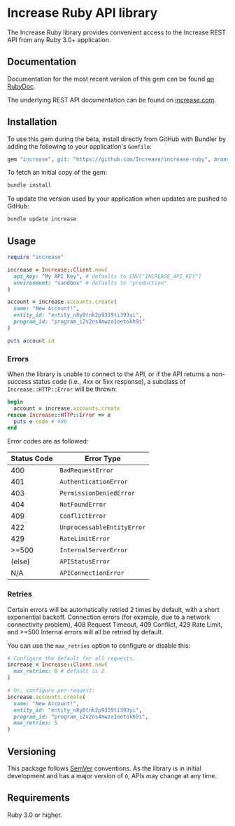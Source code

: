 # Increase Ruby API library

The Increase Ruby library provides convenient access to the Increase REST API from any Ruby 3.0+
application.

## Documentation

Documentation for the most recent version of this gem can be found [on RubyDoc](https://rubydoc.info/github/Increase/increase-ruby).

The underlying REST API documentation can be found on [increase.com](https://increase.com/documentation).

## Installation

To use this gem during the beta, install directly from GitHub with Bundler by
adding the following to your application's `Gemfile`:

```ruby
gem "increase", git: "https://github.com/Increase/increase-ruby", branch: "main"
```

To fetch an initial copy of the gem:

```sh
bundle install
```

To update the version used by your application when updates are pushed to
GitHub:

```sh
bundle update increase
```

## Usage

```ruby
require "increase"

increase = Increase::Client.new(
  api_key: "My API Key", # defaults to ENV["INCREASE_API_KEY"]
  environment: "sandbox" # defaults to "production"
)

account = increase.accounts.create(
  name: "New Account!",
  entity_id: "entity_n8y8tnk2p9339ti393yi",
  program_id: "program_i2v2os4mwza1oetokh9i"
)

puts account.id
```

### Errors

When the library is unable to connect to the API, or if the API returns a
non-success status code (i.e., 4xx or 5xx response), a subclass of
`Increase::HTTP::Error` will be thrown:

```ruby
begin
  account = increase.accounts.create
rescue Increase::HTTP::Error => e
  puts e.code # 400
end
```

Error codes are as followed:

| Status Code | Error Type                 |
| ----------- | -------------------------- |
| 400         | `BadRequestError`          |
| 401         | `AuthenticationError`      |
| 403         | `PermissionDeniedError`    |
| 404         | `NotFoundError`            |
| 409         | `ConflictError`            |
| 422         | `UnprocessableEntityError` |
| 429         | `RateLimitError`           |
| >=500       | `InternalServerError`      |
| (else)      | `APIStatusError`           |
| N/A         | `APIConnectionError`       |

### Retries

Certain errors will be automatically retried 2 times by default, with a short
exponential backoff. Connection errors (for example, due to a network
connectivity problem), 408 Request Timeout, 409 Conflict, 429 Rate Limit,
and >=500 Internal errors will all be retried by default.

You can use the `max_retries` option to configure or disable this:

```ruby
# Configure the default for all requests:
increase = Increase::Client.new(
  max_retries: 0 # default is 2
)

# Or, configure per-request:
increase.accounts.create(
  name: "New Account!",
  entity_id: "entity_n8y8tnk2p9339ti393yi",
  program_id: "program_i2v2os4mwza1oetokh9i",
  max_retries: 5
)
```

## Versioning

This package follows [SemVer](https://semver.org/spec/v2.0.0.html) conventions. As the
library is in initial development and has a major version of `0`, APIs may change
at any time.

## Requirements

Ruby 3.0 or higher.
